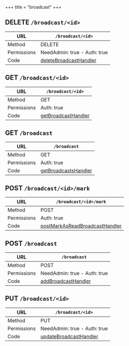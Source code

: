 +++
title = "broadcast"
+++


## DELETE `/broadcast/<id>`

URL         | **`/broadcast/<id>`**
----------- |----------
Method      | DELETE     
Permissions |  NeedAdmin: true -  Auth: true
Code        | [deleteBroadcastHandler](https://github.com/ovh/cds/search?q=%22func+%28api+*API%29+deleteBroadcastHandler%22)
    









## GET `/broadcast/<id>`

URL         | **`/broadcast/<id>`**
----------- |----------
Method      | GET     
Permissions |  Auth: true
Code        | [getBroadcastHandler](https://github.com/ovh/cds/search?q=%22func+%28api+*API%29+getBroadcastHandler%22)
    









## GET `/broadcast`

URL         | **`/broadcast`**
----------- |----------
Method      | GET     
Permissions |  Auth: true
Code        | [getBroadcastsHandler](https://github.com/ovh/cds/search?q=%22func+%28api+*API%29+getBroadcastsHandler%22)
    









## POST `/broadcast/<id>/mark`

URL         | **`/broadcast/<id>/mark`**
----------- |----------
Method      | POST     
Permissions |  Auth: true
Code        | [postMarkAsReadBroadcastHandler](https://github.com/ovh/cds/search?q=%22func+%28api+*API%29+postMarkAsReadBroadcastHandler%22)
    









## POST `/broadcast`

URL         | **`/broadcast`**
----------- |----------
Method      | POST     
Permissions |  NeedAdmin: true -  Auth: true
Code        | [addBroadcastHandler](https://github.com/ovh/cds/search?q=%22func+%28api+*API%29+addBroadcastHandler%22)
    









## PUT `/broadcast/<id>`

URL         | **`/broadcast/<id>`**
----------- |----------
Method      | PUT     
Permissions |  NeedAdmin: true -  Auth: true
Code        | [updateBroadcastHandler](https://github.com/ovh/cds/search?q=%22func+%28api+*API%29+updateBroadcastHandler%22)
    









